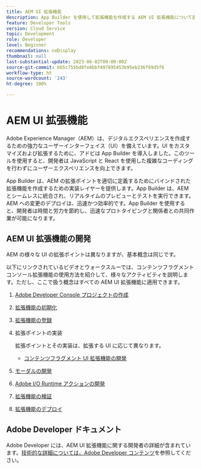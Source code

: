 ```yaml
---
title: AEM UI 拡張機能
description: App Builder を使用して拡張機能を作成する AEM UI 拡張機能について説明します。
feature: Developer Tools
version: Cloud Service
topic: Development
role: Developer
level: Beginner
recommendations: noDisplay
thumbnail: null
last-substantial-update: 2023-06-02T00:00:00Z
source-git-commit: 6b5c755bd8fe6bbf497895453b95eb236f69d5f6
workflow-type: ht
source-wordcount: '243'
ht-degree: 100%

---
```



# AEM UI 拡張機能

Adobe Experience Manager（AEM）は、デジタルエクスペリエンスを作成するための強力なユーザーインターフェイス（UI）を備えています。UI をカスタマイズおよび拡張するために、アドビは App Builder を導入しました。このツールを使用すると、開発者は JavaScript と React を使用した複雑なコーディングを行わずにユーザーエクスペリエンスを向上できます。

App Builder は、AEM の拡張ポイントを適切に定義するためにバインドされた拡張機能を作成するための実装レイヤーを提供します。App Builder は、AEM とシームレスに統合され、リアルタイムのプレビューとテストを実行できます。AEM への変更のデプロイは、迅速かつ効率的です。App Builder を使用すると、開発者は時間と労力を節約し、迅速なプロトタイピングと関係者との共同作業が可能になります。

## AEM UI 拡張機能の開発

AEM の様々な UI の拡張ポイントは異なりますが、基本概念は同じです。

以下にリンクされているビデオとウォークスルーでは、コンテンツフラグメントコンソール拡張機能の使用方法を紹介して、様々なアクティビティを説明します。ただし、ここで扱う概念はすべての AEM UI 拡張機能に適用できます。

1. [Adobe Developer Console プロジェクトの作成](./adobe-developer-console-project.md)
1. [拡張機能の初期化](./app-initialization.md)
1. [拡張機能の登録](./extension-registration.md)
1. 拡張ポイントの実装

   拡張ポイントとその実装は、拡張する UI に応じて異なります。

   + [コンテンツフラグメント UI 拡張機能の開発](./content-fragments/overview.md)

1. [モーダルの開発](./modal.md)
1. [Adobe I/O Runtime アクションの開発](./runtime-action.md)
1. [拡張機能の検証](./verify.md)
1. [拡張機能のデプロイ](./deploy.md)

## Adobe Developer ドキュメント

Adobe Developer には、AEM UI 拡張機能に関する開発者の詳細が含まれています。[技術的な詳細については、Adobe Developer コンテンツ](https://developer.adobe.com/uix/docs/)を参照してください。
